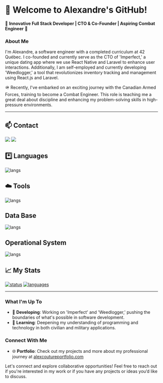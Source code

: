 # 👋 Welcome to Alexandre's GitHub!

🌟 **Innovative Full Stack Developer | CTO & Co-Founder | Aspiring Combat Engineer** 🌟

### About Me
I'm Alexandre, a software engineer with a completed curriculum at 42 Québec. I co-founded and currently serve as the CTO of 'Imperfect,' a unique dating app where we use React Native and Laravel to enhance user interactions. Additionally, I am self-employed and currently developing 'Weedlogger,' a tool that revolutionizes inventory tracking and management using React.js and Laravel.

🪖 Recently, I've embarked on an exciting journey with the Canadian Armed Forces, training to become a Combat Engineer. This role is teaching me a great deal about discipline and enhancing my problem-solving skills in high-pressure environments.

---

## 📫 Contact

<div align="left" style="display:inline_block"> 
  <a href="https://www.linkedin.com/in/alexandre-couture-53741a277/" target="_blank"><img src="https://img.shields.io/badge/LinkedIn-0077B5?style=for-the-badge&logo=linkedin&logoColor=white" target="_blank"></a> 
  <a href = "mailto:alexcouture5@hotmail.com"><img src="https://img.shields.io/badge/Gmail-D14836?style=for-the-badge&logo=gmail&logoColor=white" target="_blank"></a>

## *️⃣ Languages
![langs](https://skillicons.dev/icons?i=c,cpp,php,python,typescript,html,css,javascript,java&perline=)

## ☁️ Tools
![langs](https://skillicons.dev/icons?i=git,github,docker,nginx,bash,vim,vscode,cmake,digitalocean&perline=)

## Data Base
![langs](https://skillicons.dev/icons?i=mysql&perline=)

## Operational System
![langs](https://skillicons.dev/icons?i=linux,apple&perline=)


## 📈 My Stats

[![status](https://raw.githubusercontent.com/demenciel/github-stats-transparent/output/generated/overview.svg)](#)
[![languages](https://raw.githubusercontent.com/demenciel/github-stats-transparent/output/generated/languages.svg)](#)

---

### What I'm Up To
- 💼 **Developing**: Working on 'Imperfect' and 'Weedlogger,' pushing the boundaries of what's possible in software development.
- 🌱 **Learning**: Deepening my understanding of programming and technology in both civilian and military applications.

### Connect With Me
- 🌐 **Portfolio**: Check out my projects and more about my professional journey at [alexcoutureportfolio.com](https://alexcoutureportfolio.com/)

Let's connect and explore collaborative opportunities! Feel free to reach out if you're interested in my work or if you have any projects or ideas you’d like to discuss.

<!---
demenciel/demenciel is a ✨ special ✨ repository because its `README.md` (this file) appears on your GitHub profile.
You can click the Preview link to take a look at your changes.
--->
